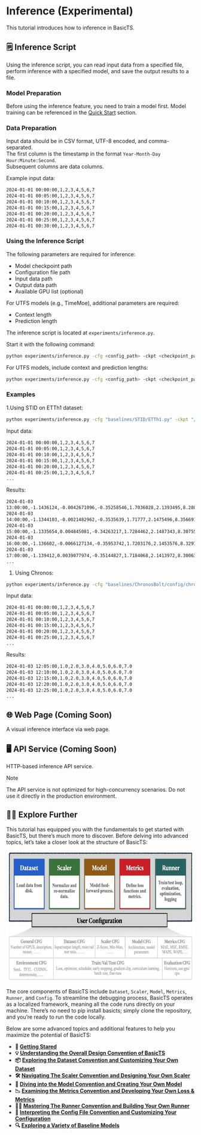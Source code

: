 # Inference (Experimental)

This tutorial introduces how to inference in BasicTS.

## 🗒 Inference Script

Using the inference script, you can read input data from a specified file, perform inference with a specified model, and save the output results to a file.

### Model Preparation

Before using the inference feature, you need to train a model first. Model training can be referenced in the [Quick Start](https://github.com/GestaltCogTeam/BasicTS/blob/master/tutorial/getting_started.md) section.

### Data Preparation

Input data should be in CSV format, UTF-8 encoded, and comma-separated.  
The first column is the timestamp in the format `Year-Month-Day Hour:Minute:Second`.  
Subsequent columns are data columns.

Example input data:

```csv
2024-01-01 00:00:00,1,2,3,4,5,6,7
2024-01-01 00:05:00,1,2,3,4,5,6,7
2024-01-01 00:10:00,1,2,3,4,5,6,7
2024-01-01 00:15:00,1,2,3,4,5,6,7
2024-01-01 00:20:00,1,2,3,4,5,6,7
2024-01-01 00:25:00,1,2,3,4,5,6,7
2024-01-01 00:30:00,1,2,3,4,5,6,7
```

### Using the Inference Script

The following parameters are required for inference:

- Model checkpoint path
- Configuration file path
- Input data path
- Output data path
- Available GPU list (optional)

For UTFS models (e.g., TimeMoe), additional parameters are required:

- Context length
- Prediction length

The inference script is located at `experiments/inference.py`. 

Start it with the following command:

```bash
python experiments/inference.py -cfg <config_path> -ckpt <checkpoint_path> -i <input_path> -o <output_path>
``` 

For UTFS models, include context and prediction lengths:

```bash
python experiments/inference.py -cfg <config_path> -ckpt <checkpoint_path> -i <input_path> -o <output_path> -ctx <context_length> -pred <prediction_length>
``` 

### Examples

1.Using STID on ETTh1 dataset:

```bash
python experiments/inference.py -cfg "baselines/STID/ETTh1.py" -ckpt "/checkpoints/STID/ETTh1_100_336_336/587c21xxxx/STID_best_val_MAE.pt" -i "./in_etth1.csv" -o "out.csv"
```

Input data:

```csv
2024-01-01 00:00:00,1,2,3,4,5,6,7
2024-01-01 00:05:00,1,2,3,4,5,6,7
2024-01-01 00:10:00,1,2,3,4,5,6,7
2024-01-01 00:15:00,1,2,3,4,5,6,7
2024-01-01 00:20:00,1,2,3,4,5,6,7
2024-01-01 00:25:00,1,2,3,4,5,6,7
...
```

Results:

```csv
2024-01-03 13:00:00,-1.1436124,-0.0042671096,-0.35258546,1.7036028,2.1393495,8.280911,-1.0798432
2024-01-03 14:00:00,-1.1344103,-0.0021482962,-0.3535639,1.71777,2.1475496,8.356691,-1.0723352
2024-01-03 15:00:00,-1.1335654,0.004845081,-0.34263217,1.7284462,2.1487343,8.307554,-1.0726832
2024-01-03 16:00:00,-1.136602,-0.0066127134,-0.35953742,1.7203176,2.1453576,8.329743,-1.0784494
2024-01-03 17:00:00,-1.139412,0.0039077974,-0.35144827,1.7184068,2.1413972,8.300636,-1.074183
...
```

1. Using Chronos:

```bash
python experiments/inference.py -cfg "baselines/ChronosBolt/config/chronos_base.py" -ckpt "ckpts_release/ChronosBolt-base-BLAST.pt" -i "./in_etth1.csv" -o "out.csv" -ctx 72 -pred 36
```

Input data:

```csv
2024-01-01 00:00:00,1,2,3,4,5,6,7
2024-01-01 00:05:00,1,2,3,4,5,6,7
2024-01-01 00:10:00,1,2,3,4,5,6,7
2024-01-01 00:15:00,1,2,3,4,5,6,7
2024-01-01 00:20:00,1,2,3,4,5,6,7
2024-01-01 00:25:00,1,2,3,4,5,6,7
...
```

Results:

```csv
2024-01-03 12:05:00,1.0,2.0,3.0,4.0,5.0,6.0,7.0
2024-01-03 12:10:00,1.0,2.0,3.0,4.0,5.0,6.0,7.0
2024-01-03 12:15:00,1.0,2.0,3.0,4.0,5.0,6.0,7.0
2024-01-03 12:20:00,1.0,2.0,3.0,4.0,5.0,6.0,7.0
2024-01-03 12:25:00,1.0,2.0,3.0,4.0,5.0,6.0,7.0
...
```


## 🌐 Web Page (Coming Soon)

A visual inference interface via web page.

## 🖥 API Service (Coming Soon)

HTTP-based inference API service.
> [!NOTE]  
> The API service is not optimized for high-concurrency scenarios. Do not use it directly in the production environment.


## 🧑‍💻 Explore Further

This tutorial has equipped you with the fundamentals to get started with BasicTS, but there’s much more to discover. Before delving into advanced topics, let’s take a closer look at the structure of BasicTS:

<div align="center">
  <img src="figures/DesignConvention.jpeg" height=350>
</div>

The core components of BasicTS include `Dataset`, `Scaler`, `Model`, `Metrics`, `Runner`, and `Config`. To streamline the debugging process, BasicTS operates as a localized framework, meaning all the code runs directly on your machine. There’s no need to pip install basicts; simply clone the repository, and you’re ready to run the code locally.

Below are some advanced topics and additional features to help you maximize the potential of BasicTS:

- **🎉 [Getting Stared](./getting_started.md)**
- **💡 [Understanding the Overall Design Convention of BasicTS](./overall_design.md)**
- **📦 [Exploring the Dataset Convention and Customizing Your Own Dataset](./dataset_design.md)**
- **🛠️ [Navigating The Scaler Convention and Designing Your Own Scaler](./scaler_design.md)**
- **🧠 [Diving into the Model Convention and Creating Your Own Model](./model_design.md)**
- **📉 [Examining the Metrics Convention and Developing Your Own Loss & Metrics](./metrics_design.md)**
- **🏃‍♂️ [Mastering The Runner Convention and Building Your Own Runner](./runner_design.md)**
- **📜 [Interpreting the Config File Convention and Customizing Your Configuration](./config_design.md)**
- **🔍 [Exploring a Variety of Baseline Models](../baselines/)**
